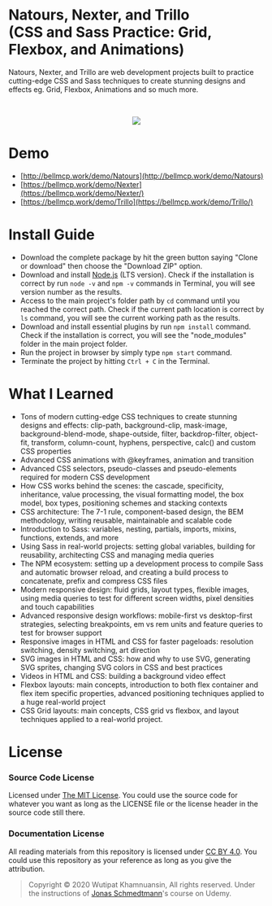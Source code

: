 # Natours, Nexter, and Trillo <br> (CSS and Sass Practice: Grid, Flexbox, and Animations) 

Natours, Nexter, and Trillo are web development projects built to practice cutting-edge CSS and Sass techniques to create stunning designs and effects eg. Grid, Flexbox, Animations and so much more.

<br>
<p align="center">
  <img src="https://bellmcp.work/img/Web_advancedcss.jpg" />
</p>

# Demo

* [http://bellmcp.work/demo/Natours](http://bellmcp.work/demo/Natours)
* [https://bellmcp.work/demo/Nexter](https://bellmcp.work/demo/Nexter/)
* [https://bellmcp.work/demo/Trillo](https://bellmcp.work/demo/Trillo/)

# Install Guide

* Download the complete package by hit the green button saying "Clone or download" then choose the "Download ZIP" option.
* Download and install [Node.js](https://nodejs.org/en/) (LTS version). Check if the installation is correct by run `node -v` and `npm -v` commands in Terminal, you will see version number as the results.
* Access to the main project's folder path by `cd` command until you reached the correct path. Check if the current path location is correct by `ls` command, you will see the current working path as the results.
* Download and install essential plugins by run `npm install` command. Check if the installation is correct, you will see the "node_modules" folder in the main project folder. 
* Run the project in browser by simply type `npm start` command.
* Terminate the project by hitting `Ctrl + C` in the Terminal.

# What I Learned

* Tons of modern cutting-edge CSS techniques to create stunning designs and effects: clip-path, background-clip, mask-image, background-blend-mode, shape-outside, filter, backdrop-filter, object-fit, transform, column-count, hyphens, perspective, calc() and custom CSS properties
* Advanced CSS animations with @keyframes, animation and transition
* Advanced CSS selectors, pseudo-classes and pseudo-elements required for modern CSS development
* How CSS works behind the scenes: the cascade, specificity, inheritance, value processing, the visual formatting model, the box model, box types, positioning schemes and stacking contexts
* CSS architecture: The 7-1 rule, component-based design, the BEM methodology, writing reusable, maintainable and scalable code
* Introduction to Sass: variables, nesting, partials, imports, mixins, functions, extends, and more
* Using Sass in real-world projects: setting global variables, building for reusability, architecting CSS and managing media queries
* The NPM ecosystem: setting up a development process to compile Sass and automatic browser reload, and creating a build process to concatenate, prefix and compress CSS files
* Modern responsive design: fluid grids, layout types, flexible images, using media queries to test for different screen widths, pixel densities and touch capabilities
* Advanced responsive design workflows: mobile-first vs desktop-first strategies, selecting breakpoints, em vs rem units and feature queries to test for browser support
* Responsive images in HTML and CSS for faster pageloads: resolution switching, density switching, art direction
* SVG images in HTML and CSS: how and why to use SVG, generating SVG sprites, changing SVG colors in CSS and best practices
* Videos in HTML and CSS: building a background video effect
* Flexbox layouts: main concepts, introduction to both flex container and flex item specific properties, advanced positioning techniques applied to a huge real-world project
* CSS Grid layouts: main concepts, CSS grid vs flexbox, and layout techniques applied to a real-world project.

# License

### Source Code License

Licensed under [The MIT License](https://github.com/bellmcp/Natours-Nexter-Trillo/blob/master/LICENSE). You could use the source code for whatever you want as long as the LICENSE file or the license header in the source code still there.

### Documentation License

All reading materials from this repository is licensed under [CC BY 4.0](https://creativecommons.org/licenses/by/4.0/). You could use this repository as your reference as long as you give the attribution.

> Copyright © 2020 Wutipat Khamnuansin, All rights reserved. Under the instructions of [Jonas Schmedtmann](https://codingheroes.io)'s course on Udemy.
